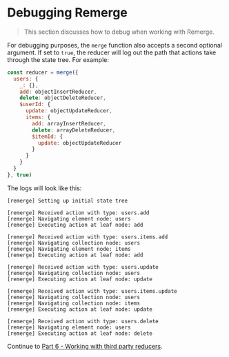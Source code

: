 # Debugging Remerge

>This section discusses how to debug when working with Remerge.

For debugging purposes, the `merge` function also accepts a second optional argument. If set to `true`, the reducer will log out the path that actions take through the state tree. For example:

```js
const reducer = merge({
  users: {
    _: {},
    add: objectInsertReducer,
    delete: objectDeleteReducer,
    $userId: {
      update: objectUpdateReducer,
      items: {
        add: arrayInsertReducer,
        delete: arrayDeleteReducer,
        $itemId: {
          update: objectUpdateReducer
        }
      }
    }
  }
}, true)
```

The logs will look like this:

```
[remerge] Setting up initial state tree

[remerge] Received action with type: users.add
[remerge] Navigating element node: users
[remerge] Executing action at leaf node: add

[remerge] Received action with type: users.items.add
[remerge] Navigating collection node: users
[remerge] Navigating element node: items
[remerge] Executing action at leaf node: add

[remerge] Received action with type: users.update
[remerge] Navigating collection node: users
[remerge] Executing action at leaf node: update

[remerge] Received action with type: users.items.update
[remerge] Navigating collection node: users
[remerge] Navigating collection node: items
[remerge] Executing action at leaf node: update

[remerge] Received action with type: users.delete
[remerge] Navigating element node: users
[remerge] Executing action at leaf node: delete
```

Continue to [Part 6 - Working with third party reducers](./6-third-party-reducers.md).